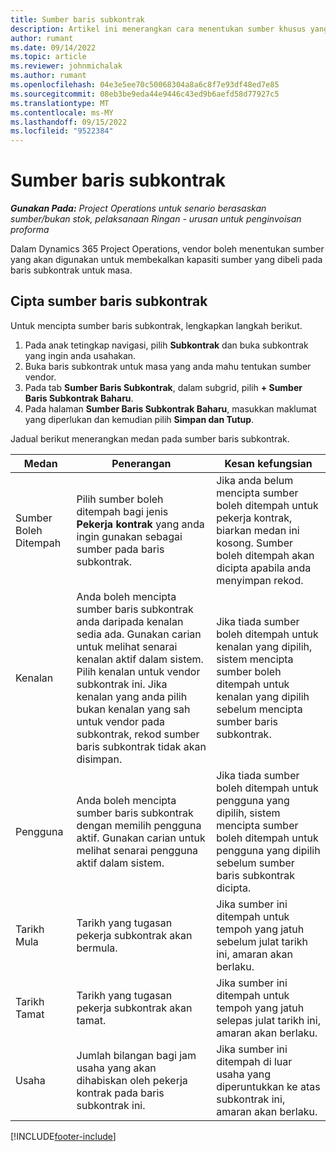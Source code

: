 ```yaml
---
title: Sumber baris subkontrak
description: Artikel ini menerangkan cara menentukan sumber khusus yang disediakan oleh vendor untuk garis subkontrak tertentu untuk masa.
author: rumant
ms.date: 09/14/2022
ms.topic: article
ms.reviewer: johnmichalak
ms.author: rumant
ms.openlocfilehash: 04e3e5ee70c50068304a8a6c8f7e93df48ed7e85
ms.sourcegitcommit: 08eb3be9eda44e9446c43ed9b6aefd58d77927c5
ms.translationtype: MT
ms.contentlocale: ms-MY
ms.lasthandoff: 09/15/2022
ms.locfileid: "9522384"
---
```

# <a name="subcontract-line-resources"></a>Sumber baris subkontrak

_**Gunakan Pada:** Project Operations untuk senario berasaskan sumber/bukan stok, pelaksanaan Ringan - urusan untuk penginvoisan proforma_

Dalam Dynamics 365 Project Operations, vendor boleh menentukan sumber yang akan digunakan untuk membekalkan kapasiti sumber yang dibeli pada baris subkontrak untuk masa.

## <a name="create-subcontract-line-resources"></a>Cipta sumber baris subkontrak

Untuk mencipta sumber baris subkontrak, lengkapkan langkah berikut.

1. Pada anak tetingkap navigasi, pilih **Subkontrak** dan buka subkontrak yang ingin anda usahakan.
2. Buka baris subkontrak untuk masa yang anda mahu tentukan sumber vendor.
3. Pada tab **Sumber Baris Subkontrak**, dalam subgrid, pilih **+ Sumber Baris Subkontrak Baharu**.
4. Pada halaman **Sumber Baris Subkontrak Baharu**, masukkan maklumat yang diperlukan dan kemudian pilih **Simpan dan Tutup**.

Jadual berikut menerangkan medan pada sumber baris subkontrak.

| Medan | Penerangan | Kesan kefungsian |
| ----- | ----------- | ----------------- |
| Sumber Boleh Ditempah | Pilih sumber boleh ditempah bagi jenis **Pekerja kontrak** yang anda ingin gunakan sebagai sumber pada baris subkontrak.| Jika anda belum mencipta sumber boleh ditempah untuk pekerja kontrak, biarkan medan ini kosong. Sumber boleh ditempah akan dicipta apabila anda menyimpan rekod.  |
| Kenalan | Anda boleh mencipta sumber baris subkontrak anda daripada kenalan sedia ada. Gunakan carian untuk melihat senarai kenalan aktif dalam sistem. Pilih kenalan untuk vendor subkontrak ini. Jika kenalan yang anda pilih bukan kenalan yang sah untuk vendor pada subkontrak, rekod sumber baris subkontrak tidak akan disimpan.| Jika tiada sumber boleh ditempah untuk kenalan yang dipilih, sistem mencipta sumber boleh ditempah untuk kenalan yang dipilih sebelum mencipta sumber baris subkontrak. |
| Pengguna | Anda boleh mencipta sumber baris subkontrak dengan memilih pengguna aktif. Gunakan carian untuk melihat senarai pengguna aktif dalam sistem.| Jika tiada sumber boleh ditempah untuk pengguna yang dipilih, sistem mencipta sumber boleh ditempah untuk pengguna yang dipilih sebelum sumber baris subkontrak dicipta. |
| Tarikh Mula | Tarikh yang tugasan pekerja subkontrak akan bermula.| Jika sumber ini ditempah untuk tempoh yang jatuh sebelum julat tarikh ini, amaran akan berlaku. |
| Tarikh Tamat | Tarikh yang tugasan pekerja subkontrak akan tamat.| Jika sumber ini ditempah untuk tempoh yang jatuh selepas julat tarikh ini, amaran akan berlaku. |
| Usaha | Jumlah bilangan bagi jam usaha yang akan dihabiskan oleh pekerja kontrak pada baris subkontrak ini.| Jika sumber ini ditempah di luar usaha yang diperuntukkan ke atas subkontrak ini, amaran akan berlaku. |


[!INCLUDE[footer-include](../../includes/footer-banner.md)]
